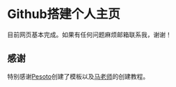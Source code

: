 # Github搭建个人主页
目前网页基本完成。如果有任何问题麻烦邮箱联系我，谢谢！

## 感谢
特别感谢[Pesoto](https://pesoto.github.io/)创建了模板以及[马老师](https://pesoto.github.io/)的创建教程。



